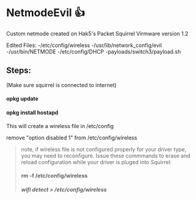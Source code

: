 # NetmodeEvil :+1:
Custom netmode created on Hak5's Packet Squirrel
Virmware version 1.2

Edited Files:
-/etc/config/wireless
-/usr/lib/network_config/evil
-/usr/bin/NETMODE
-/etc/config/DHCP
-payloads/switch3/payload.sh


## Steps:

(Make sure squirrel is connected to internet)

#### opkg update

#### opkg install hostapd

This will create a wireless file in /etc/config

remove "option disabled 1" from  /etc/config/wireless

> note, if wireless file is not configured properly for your driver type, you may need to reconfigure. 
> Issue these commmands to erase and reload configuration while your driver is pluged into Squirrel:
> #### rm -f /etc/config/wireless
> ##### wifi detect > /etc/config/wireless 




